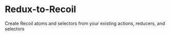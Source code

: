 # Redux-to-Recoil

Create Recoil atoms and selectors from your existing actions, reducers, and selectors
